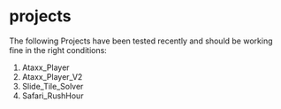 # projects
The following Projects have been tested recently and should be working fine in the right conditions:
1. Ataxx_Player
2. Ataxx_Player_V2
3. Slide_Tile_Solver
4. Safari_RushHour
